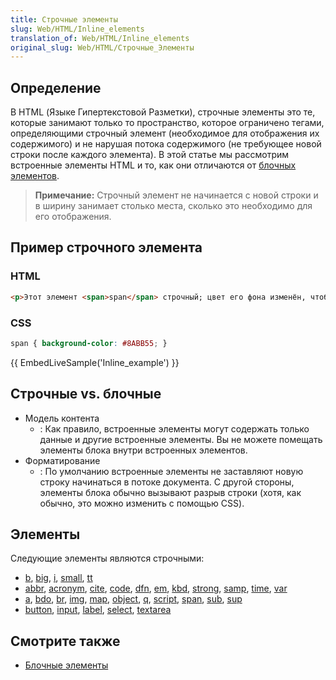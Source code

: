 ```yaml
---
title: Строчные элементы
slug: Web/HTML/Inline_elements
translation_of: Web/HTML/Inline_elements
original_slug: Web/HTML/Строчные_Элементы
---
```


## Определение

В HTML (Языке Гипертекстовой Разметки), строчные элементы это те, которые занимают только то пространство, которое ограничено тегами, определяющими строчный элемент (необходимое для отображения их содержимого) и не нарушая потока содержимого (не требующее новой строки после каждого элемента). В этой статье мы рассмотрим встроенные элементы HTML и то, как они отличаются от [блочных элементов](/ru/docs/Web/HTML/Block-level_elements).

> **Примечание:** Строчный элемент не начинается с новой строки и в ширину занимает столько места, сколько это необходимо для его отображения.

## Пример строчного элемента

### HTML

```html
<p>Этот элемент <span>span</span> строчный; цвет его фона изменён, чтобы показать начало и конец элемента.</p>
```

### CSS

```css
span { background-color: #8ABB55; }
```

{{ EmbedLiveSample('Inline_example') }}

## Строчные vs. блочные

- Модель контента
  - : Как правило, встроенные элементы могут содержать только данные и другие встроенные элементы. Вы не можете помещать элементы блока внутри встроенных элементов.
- Форматирование
  - : По умолчанию встроенные элементы не заставляют новую строку начинаться в потоке документа. С другой стороны, элементы блока обычно вызывают разрыв строки (хотя, как обычно, это можно изменить с помощью CSS).

## Элементы

Следующие элементы являются строчными:

- [b](/en/HTML/Element/b), [big](/en/HTML/Element/big), [i](/en/HTML/Element/i), [small](/en/HTML/Element/small), [tt](/en/HTML/Element/tt)
- [abbr](/en/HTML/Element/abbr), [acronym](/en/HTML/Element/acronym), [cite](/en/HTML/Element/cite), [code](/en/HTML/Element/code), [dfn](/en/HTML/Element/dfn), [em](/en/HTML/Element/em), [kbd](/en/HTML/Element/kbd), [strong](/en/HTML/Element/strong), [samp](/en/HTML/Element/samp), [time](/en/HTML/Element/time), [var](/en/HTML/Element/var)
- [a](/en/HTML/Element/a), [bdo](/en/HTML/Element/bdo), [br](/en/HTML/Element/br), [img](/En/HTML/Element/Img), [map](/en/HTML/Element/map), [object](/en/HTML/Element/object), [q](/en/HTML/Element/q), [script](/En/HTML/Element/Script), [span](/en/HTML/Element/span), [sub](/en/HTML/Element/sub), [sup](/en/HTML/Element/sup)
- [button](/en/HTML/Element/button), [input](/en/HTML/Element/Input), [label](/en/HTML/Element/label), [select](/en/HTML/Element/select), [textarea](/en/HTML/Element/textarea)

## Смотрите также

- [Блочные элементы](/ru/docs/Web/HTML/Block-level_elements)
